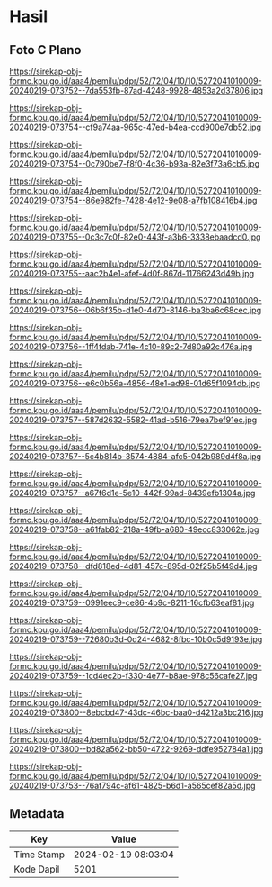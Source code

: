 # Hasil

## Foto C Plano

https://sirekap-obj-formc.kpu.go.id/aaa4/pemilu/pdpr/52/72/04/10/10/5272041010009-20240219-073752--7da553fb-87ad-4248-9928-4853a2d37806.jpg

https://sirekap-obj-formc.kpu.go.id/aaa4/pemilu/pdpr/52/72/04/10/10/5272041010009-20240219-073754--cf9a74aa-965c-47ed-b4ea-ccd900e7db52.jpg

https://sirekap-obj-formc.kpu.go.id/aaa4/pemilu/pdpr/52/72/04/10/10/5272041010009-20240219-073754--0c790be7-f8f0-4c36-b93a-82e3f73a6cb5.jpg

https://sirekap-obj-formc.kpu.go.id/aaa4/pemilu/pdpr/52/72/04/10/10/5272041010009-20240219-073754--86e982fe-7428-4e12-9e08-a7fb108416b4.jpg

https://sirekap-obj-formc.kpu.go.id/aaa4/pemilu/pdpr/52/72/04/10/10/5272041010009-20240219-073755--0c3c7c0f-82e0-443f-a3b6-3338ebaadcd0.jpg

https://sirekap-obj-formc.kpu.go.id/aaa4/pemilu/pdpr/52/72/04/10/10/5272041010009-20240219-073755--aac2b4e1-afef-4d0f-867d-11766243d49b.jpg

https://sirekap-obj-formc.kpu.go.id/aaa4/pemilu/pdpr/52/72/04/10/10/5272041010009-20240219-073756--06b6f35b-d1e0-4d70-8146-ba3ba6c68cec.jpg

https://sirekap-obj-formc.kpu.go.id/aaa4/pemilu/pdpr/52/72/04/10/10/5272041010009-20240219-073756--1ff4fdab-741e-4c10-89c2-7d80a92c476a.jpg

https://sirekap-obj-formc.kpu.go.id/aaa4/pemilu/pdpr/52/72/04/10/10/5272041010009-20240219-073756--e6c0b56a-4856-48e1-ad98-01d65f1094db.jpg

https://sirekap-obj-formc.kpu.go.id/aaa4/pemilu/pdpr/52/72/04/10/10/5272041010009-20240219-073757--587d2632-5582-41ad-b516-79ea7bef91ec.jpg

https://sirekap-obj-formc.kpu.go.id/aaa4/pemilu/pdpr/52/72/04/10/10/5272041010009-20240219-073757--5c4b814b-3574-4884-afc5-042b989d4f8a.jpg

https://sirekap-obj-formc.kpu.go.id/aaa4/pemilu/pdpr/52/72/04/10/10/5272041010009-20240219-073757--a67f6d1e-5e10-442f-99ad-8439efb1304a.jpg

https://sirekap-obj-formc.kpu.go.id/aaa4/pemilu/pdpr/52/72/04/10/10/5272041010009-20240219-073758--a61fab82-218a-49fb-a680-49ecc833062e.jpg

https://sirekap-obj-formc.kpu.go.id/aaa4/pemilu/pdpr/52/72/04/10/10/5272041010009-20240219-073758--dfd818ed-4d81-457c-895d-02f25b5f49d4.jpg

https://sirekap-obj-formc.kpu.go.id/aaa4/pemilu/pdpr/52/72/04/10/10/5272041010009-20240219-073759--0991eec9-ce86-4b9c-8211-16cfb63eaf81.jpg

https://sirekap-obj-formc.kpu.go.id/aaa4/pemilu/pdpr/52/72/04/10/10/5272041010009-20240219-073759--72680b3d-0d24-4682-8fbc-10b0c5d9193e.jpg

https://sirekap-obj-formc.kpu.go.id/aaa4/pemilu/pdpr/52/72/04/10/10/5272041010009-20240219-073759--1cd4ec2b-f330-4e77-b8ae-978c56cafe27.jpg

https://sirekap-obj-formc.kpu.go.id/aaa4/pemilu/pdpr/52/72/04/10/10/5272041010009-20240219-073800--8ebcbd47-43dc-46bc-baa0-d4212a3bc216.jpg

https://sirekap-obj-formc.kpu.go.id/aaa4/pemilu/pdpr/52/72/04/10/10/5272041010009-20240219-073800--bd82a562-bb50-4722-9269-ddfe952784a1.jpg

https://sirekap-obj-formc.kpu.go.id/aaa4/pemilu/pdpr/52/72/04/10/10/5272041010009-20240219-073753--76af794c-af61-4825-b6d1-a565cef82a5d.jpg


## Metadata

| Key        | Value               |
| ---------- | ------------------- |
| Time Stamp | 2024-02-19 08:03:04 |
| Kode Dapil | 5201                |



